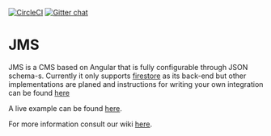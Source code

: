 [![CircleCI](https://circleci.com/gh/Jaspero/jms.svg?style=svg)](https://circleci.com/gh/Jaspero/jms)
[![Gitter chat](https://badges.gitter.im/gitterHQ/gitter.png)](https://gitter.im/jaspero-co/JMS)

# JMS

JMS is a CMS based on Angular that is fully configurable through JSON schema-s.
Currently it only supports [firestore](https://firebase.google.com/docs/firestore) as its
back-end but other implementations are planed and instructions for writing your own integration can
be found [here](https://github.com/Jaspero/jms/wiki/Custom-Integrations)

A live example can be found [here](https://github.com/Jaspero/jms).

For more information consult our wiki [here](https://github.com/Jaspero/jms/wiki).

